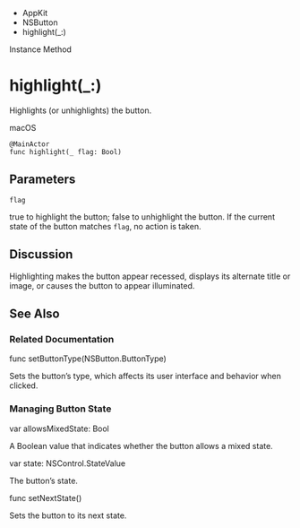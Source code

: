 

- AppKit
- NSButton
-  highlight(\_:) 

Instance Method

# highlight(\_:)

Highlights (or unhighlights) the button.

macOS

``` source
@MainActor
func highlight(_ flag: Bool)
```

## Parameters 

`flag`  

true to highlight the button; false to unhighlight the button. If the current state of the button matches `flag`, no action is taken.

## Discussion

Highlighting makes the button appear recessed, displays its alternate title or image, or causes the button to appear illuminated.

## See Also

### Related Documentation

func setButtonType(NSButton.ButtonType)

Sets the button’s type, which affects its user interface and behavior when clicked.

### Managing Button State

var allowsMixedState: Bool

A Boolean value that indicates whether the button allows a mixed state.

var state: NSControl.StateValue

The button’s state.

func setNextState()

Sets the button to its next state.

